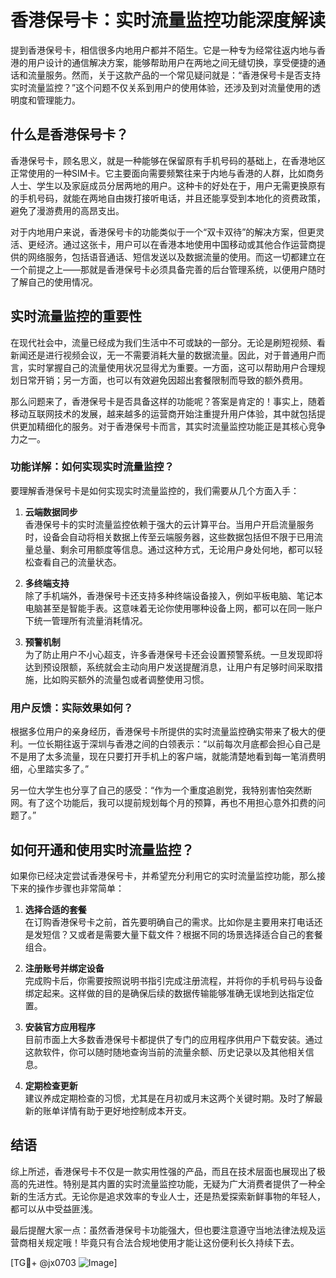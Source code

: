 # 香港保号卡：实时流量监控功能深度解读

提到香港保号卡，相信很多内地用户都并不陌生。它是一种专为经常往返内地与香港的用户设计的通信解决方案，能够帮助用户在两地之间无缝切换，享受便捷的通话和流量服务。然而，关于这款产品的一个常见疑问就是：“香港保号卡是否支持实时流量监控？”这个问题不仅关系到用户的使用体验，还涉及到对流量使用的透明度和管理能力。

## 什么是香港保号卡？

香港保号卡，顾名思义，就是一种能够在保留原有手机号码的基础上，在香港地区正常使用的一种SIM卡。它主要面向需要频繁往来于内地与香港的人群，比如商务人士、学生以及家庭成员分居两地的用户。这种卡的好处在于，用户无需更换原有的手机号码，就能在两地自由拨打接听电话，并且还能享受到本地化的资费政策，避免了漫游费用的高昂支出。

对于内地用户来说，香港保号卡的功能类似于一个“双卡双待”的解决方案，但更灵活、更经济。通过这张卡，用户可以在香港本地使用中国移动或其他合作运营商提供的网络服务，包括语音通话、短信发送以及数据流量的使用。而这一切都建立在一个前提之上——那就是香港保号卡必须具备完善的后台管理系统，以便用户随时了解自己的使用情况。

## 实时流量监控的重要性

在现代社会中，流量已经成为我们生活中不可或缺的一部分。无论是刷短视频、看新闻还是进行视频会议，无一不需要消耗大量的数据流量。因此，对于普通用户而言，实时掌握自己的流量使用状况显得尤为重要。一方面，这可以帮助用户合理规划日常开销；另一方面，也可以有效避免因超出套餐限制而导致的额外费用。

那么问题来了，香港保号卡是否具备这样的功能呢？答案是肯定的！事实上，随着移动互联网技术的发展，越来越多的运营商开始注重提升用户体验，其中就包括提供更加精细化的服务。对于香港保号卡而言，其实时流量监控功能正是其核心竞争力之一。

### 功能详解：如何实现实时流量监控？

要理解香港保号卡是如何实现实时流量监控的，我们需要从几个方面入手：

1. **云端数据同步**  
   香港保号卡的实时流量监控依赖于强大的云计算平台。当用户开启流量服务时，设备会自动将相关数据上传至云端服务器，这些数据包括但不限于已用流量总量、剩余可用额度等信息。通过这种方式，无论用户身处何地，都可以轻松查看自己的流量状态。

2. **多终端支持**  
 除了手机端外，香港保号卡还支持多种终端设备接入，例如平板电脑、笔记本电脑甚至是智能手表。这意味着无论你使用哪种设备上网，都可以在同一账户下统一管理所有流量消耗情况。

3. **预警机制**  
 为了防止用户不小心超支，许多香港保号卡还会设置预警系统。一旦发现即将达到预设限额，系统就会主动向用户发送提醒消息，让用户有足够时间采取措施，比如购买额外的流量包或者调整使用习惯。

### 用户反馈：实际效果如何？

根据多位用户的亲身经历，香港保号卡所提供的实时流量监控确实带来了极大的便利。一位长期往返于深圳与香港之间的白领表示：“以前每次月底都会担心自己是不是用了太多流量，现在只要打开手机上的客户端，就能清楚地看到每一笔消费明细，心里踏实多了。”

另一位大学生也分享了自己的感受：“作为一个重度追剧党，我特别害怕突然断网。有了这个功能后，我可以提前规划每个月的预算，再也不用担心意外扣费的问题了。”

## 如何开通和使用实时流量监控？

如果你已经决定尝试香港保号卡，并希望充分利用它的实时流量监控功能，那么接下来的操作步骤也非常简单：

1. **选择合适的套餐**  
   在订购香港保号卡之前，首先要明确自己的需求。比如你是主要用来打电话还是发短信？又或者是需要大量下载文件？根据不同的场景选择适合自己的套餐组合。

2. **注册账号并绑定设备**  
   完成购卡后，你需要按照说明书指引完成注册流程，并将你的手机号码与设备绑定起来。这样做的目的是确保后续的数据传输能够准确无误地到达指定位置。

3. **安装官方应用程序**  
   目前市面上大多数香港保号卡都提供了专门的应用程序供用户下载安装。通过这款软件，你可以随时随地查询当前的流量余额、历史记录以及其他相关信息。

4. **定期检查更新**  
   建议养成定期检查的习惯，尤其是在月初或月末这两个关键时期。及时了解最新的账单详情有助于更好地控制成本开支。

## 结语

综上所述，香港保号卡不仅是一款实用性强的产品，而且在技术层面也展现出了极高的先进性。特别是其内置的实时流量监控功能，无疑为广大消费者提供了一种全新的生活方式。无论你是追求效率的专业人士，还是热爱探索新鲜事物的年轻人，都可以从中受益匪浅。

最后提醒大家一点：虽然香港保号卡功能强大，但也要注意遵守当地法律法规及运营商相关规定哦！毕竟只有合法合规地使用才能让这份便利长久持续下去。

[TG💪+ @jx0703 ![Image](https://github.com/user-attachments/assets/dbca1d08-cadb-493c-b0ec-ad6f7a83f270)]